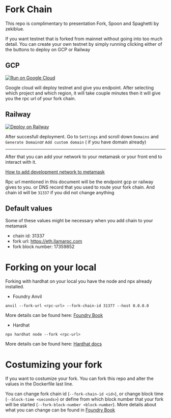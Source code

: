 # Fork Chain
This repo is complimentary to presentation Fork, Spoon and Spaghetti by zekiblue. 

If you want testnet that is forked from mainnet without going into too much detail.
You can create your own testnet by simply running clicking either of the buttons to deploy on GCP or Railway

## GCP

[![Run on Google Cloud](https://deploy.cloud.run/button.svg)](https://deploy.cloud.run)

Google cloud will deploy testnet and give you endpoint. After selecting which project and which region, it will take couple minutes then it will give you the rpc url of your fork chain.

## Railway
[![Deploy on Railway](https://railway.app/button.svg)](https://railway.app/template/n8Dy8E?referralCode=8PQn_5)

After succesfull deployment. Go to `Settings` and scroll down `Domains` and `Generate Domain`or `Add custom domain` ( if you have domain already)

--------------------
After that you can add your network to your metamask or your front end to interact with it.

[How to add development network to metamask](https://docs.metamask.io/wallet/get-started/run-development-network/)

Rpc url mentioned in this document will be the endpoint gcp or railway gives to you. or DNS record that you used to route your fork chain. And chain id will be `31337` if you did not change anything

## Default values
Some of these values might be necessary when you add chain to your metamask

- chain id: 31337
- fork url: https://eth.llamarpc.com
- fork block number: 17359852

# Forking on your local

Forking with hardhat on your local you have the node and npx already installed.

- Foundry Anvil
```
anvil --fork-url <rpc-url> --fork-chain-id 31377 --host 0.0.0.0
```
More details can be found here: [Foundry Book](https://book.getfoundry.sh/reference/anvil/)
- Hardhat
```
npx hardhat node --fork <rpc-url>
```
More details can be found here: [Hardhat docs](https://hardhat.org/hardhat-network/docs/guides/forking-other-networks)


# Costumizing your fork

If you want to costumize your fork. You can fork this repo and alter the values in the Dockerfile last line. 

You can change fork chain id (`--fork-chain-id <id>`), or change block time (`--block-time <seconds>`) or define from which block number that your fork will be started (`--fork-block-number <block-number`). More details about what you can change can be found in [Foundry Book](https://book.getfoundry.sh/reference/anvil/)



